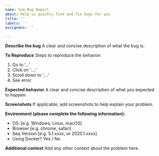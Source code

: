```yaml
---
name: Seq Bug Report
about: Help us quickly find and fix bugs for you
title: ''
labels: ''
assignees: ''

---
```


**Describe the bug**
A clear and concise description of what the bug is.

**To Reproduce**
Steps to reproduce the behavior:
1. Go to '...'
2. Click on '....'
3. Scroll down to '....'
4. See error

**Expected behavior**
A clear and concise description of what you expected to happen.

**Screenshots**
If applicable, add screenshots to help explain your problem.

**Environment (please complete the following information):**
 - OS: [e.g. Windows, Linux, macOS]
 - Browser [e.g. chrome, safari]
 - Seq Version [e.g. 5.1.xxxx, or 2020.1.xxxx]
 - Using Docker? Yes / No

**Additional context**
Add any other context about the problem here.
